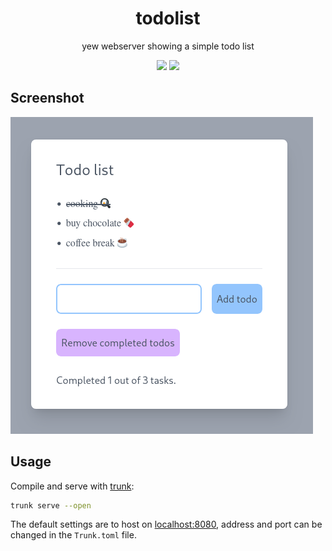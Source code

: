 <div align="center">

# todolist
yew webserver showing a simple todo list

![](https://img.shields.io/github/last-commit/loenard97/todolist?&style=for-the-badge&logo=github&color=F74C00)
![](https://img.shields.io/github/repo-size/loenard97/todolist?&style=for-the-badge&logo=github&color=F74C00)

</div>


## Screenshot
![screenshot](img/screenshot.png)


## Usage
Compile and serve with [trunk](https://trunkrs.dev/):
```sh 
trunk serve --open
```
The default settings are to host on [localhost:8080]("http://localhost:8080"), address and port can be changed in the `Trunk.toml` file.

